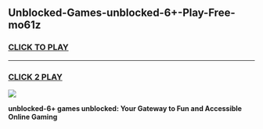 
## Unblocked-Games-unblocked-6+-Play-Free-mo61z
<h3>
<a href="https://premium76.site?title=unblocked-6+&ref=12A">CLICK TO PLAY</a></h3>
<hr>

<h3>
<a href="https://premium76.site?title=unblocked-6+&ref=12A">CLICK 2 PLAY</a>
  
</h3>

<a href="https://premium76.site?title=unblocked-6+&ref=12A"><img src="https://clearcache.store/games.png"></a>


**unblocked-6+ games unblocked: Your Gateway to Fun and Accessible Online Gaming**
